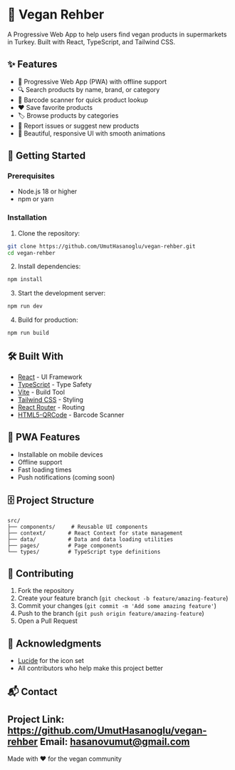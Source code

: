 # 🌱 Vegan Rehber

A Progressive Web App to help users find vegan products in supermarkets in Turkey. Built with React, TypeScript, and Tailwind CSS.


## ✨ Features

- 📱 Progressive Web App (PWA) with offline support
- 🔍 Search products by name, brand, or category
- 📸 Barcode scanner for quick product lookup
- ❤️ Save favorite products
- 🏷️ Browse products by categories
- 📝 Report issues or suggest new products
- 💫 Beautiful, responsive UI with smooth animations

## 🚀 Getting Started

### Prerequisites

- Node.js 18 or higher
- npm or yarn

### Installation

1. Clone the repository:
```bash
git clone https://github.com/UmutHasanoglu/vegan-rehber.git
cd vegan-rehber
```

2. Install dependencies:
```bash
npm install
```

3. Start the development server:
```bash
npm run dev
```

4. Build for production:
```bash
npm run build
```

## 🛠️ Built With

- [React](https://reactjs.org/) - UI Framework
- [TypeScript](https://www.typescriptlang.org/) - Type Safety
- [Vite](https://vitejs.dev/) - Build Tool
- [Tailwind CSS](https://tailwindcss.com/) - Styling
- [React Router](https://reactrouter.com/) - Routing
- [HTML5-QRCode](https://github.com/mebjas/html5-qrcode) - Barcode Scanner

## 📱 PWA Features

- Installable on mobile devices
- Offline support
- Fast loading times
- Push notifications (coming soon)

## 🗄️ Project Structure

```
src/
├── components/     # Reusable UI components
├── context/       # React Context for state management
├── data/          # Data and data loading utilities
├── pages/         # Page components
└── types/         # TypeScript type definitions
```

## 🤝 Contributing

1. Fork the repository
2. Create your feature branch (`git checkout -b feature/amazing-feature`)
3. Commit your changes (`git commit -m 'Add some amazing feature'`)
4. Push to the branch (`git push origin feature/amazing-feature`)
5. Open a Pull Request


## 🙏 Acknowledgments

- [Lucide](https://lucide.dev/) for the icon set
- All contributors who help make this project better

## 📬 Contact

Project Link: https://github.com/UmutHasanoglu/vegan-rehber
Email: hasanovumut@gmail.com
---

Made with ❤️ for the vegan community
